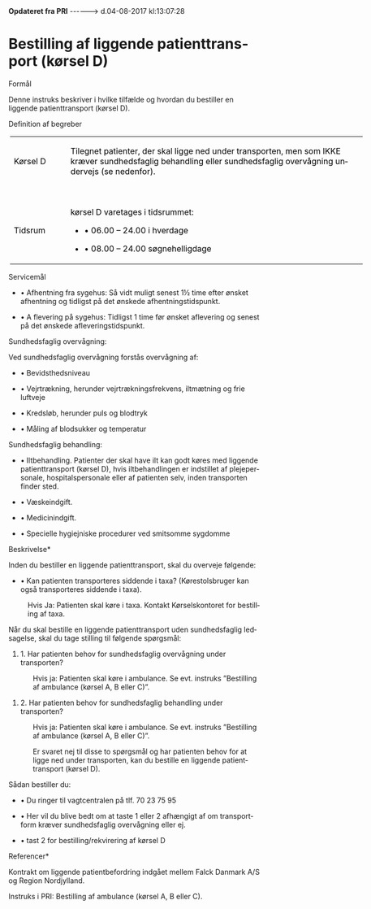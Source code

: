 <!--
.. title: bestilling-af-liggende-patienttransport-koersel-d
.. slug: bestilling-af-liggende-patienttransport-koersel-d
.. date: 2017-08-04 13:07:29 UTC+02:00
.. tags: 
.. category: 
.. link: 
.. description: 
.. type: text
.. hidetitle: True
-->

<div class="alert alert-success" role="alert"><b>Opdateret fra PRI</b>  ------>  d.04-08-2017  kl:13:07:28</div>

<div class="document" id="U8c6acf93bc5a404497be6da921440616" lang="en-US" xml:lang="en-US" xmlns="http://www.w3.org/1999/xhtml">
 <h1 class="~clause~ Titeloverskrift">
  <span>
   Bestilling af liggende patienttransport (kørsel D)
  </span>
 </h1>
 <p class="~clause~ Brdtekst">
 </p>
 <p class="~clause~ Emneoverskrift h7" id="a_745ed8b231b14443b9d5a370ceb31850">
  <span>
   Formål
  </span>
 </p>
 <p class="~clause~ Brdtekst">
 </p>
 <p class="~clause~ Brdtekst">
  <span>
   Denne instruks beskriver i hvilke tilfælde og hvordan du bestiller en liggende patienttransport (kørsel D).
  </span>
 </p>
 <p class="~clause~ Brdtekst">
 </p>
 <p class="~clause~ Emneoverskrift h7" id="a_567dbd9739de47d7b6a7c9145a5f3d9c">
  <span>
   Definition af begreber
  </span>
 </p>
 <p class="~clause~ TablePaddingTop">
 </p>
 <table class="Tabel-Normal" style="width: 521.55pt; margin-left: 1.9pt; margin-right: auto;">
  <colgroup>
   <col style="width: 73.5pt;"/>
   <col style="width: 448.05pt;"/>
  </colgroup>
  <tbody>
   <tr>
    <td class="tableTop tableLeft" style="width: 73.5pt; background-color: transparent; color: black;">
     <p class="~clause~ Tabeloverskrift">
      <span>
       Kørsel D
      </span>
     </p>
    </td>
    <td class="tableTop tableVertical tableRight" style="width: 448.05pt; background-color: transparent; color: black;">
     <p class="~clause~ Tabeltekst">
      <span>
       Tilegnet patienter, der skal ligge ned under transporten, men som IKKE kræver sundhedsfaglig behandling eller sundhedsfaglig overvågning undervejs (se nedenfor).
      </span>
     </p>
    </td>
   </tr>
   <tr>
    <td class="tableLeft tableHorizontal" style="width: 73.5pt; background-color: transparent; color: black;">
     <p class="~clause~ Tabeloverskrift">
     </p>
    </td>
    <td class="tableHorizontal tableVertical tableRight" style="width: 448.05pt; background-color: transparent; color: black;">
     <p class="~clause~ Tabeltekst">
     </p>
    </td>
   </tr>
   <tr>
    <td class="tableBottom tableLeft tableHorizontal" style="width: 73.5pt; background-color: transparent; color: black;">
     <p class="~clause~ Tabeloverskrift">
      <span>
       Tidsrum
      </span>
     </p>
    </td>
    <td class="tableBottom tableHorizontal tableVertical tableRight" style="width: 448.05pt; background-color: transparent; color: black;">
     <p class="~clause~ Tabeltekst">
      <span>
       kørsel D varetages i tidsrummet:
      </span>
     </p>
     <ul class="list34">
      <li>
       <p class="~clause~ Opstilling-punkttegn">
        <span class="item">
         •
        </span>
        <span>
         06.00 – 24.00 i hverdage
        </span>
       </p>
      </li>
      <li>
       <p class="~clause~ Opstilling-punkttegn">
        <span class="item">
         •
        </span>
        <span>
         08.00 – 24.00 søgnehelligdage
        </span>
       </p>
      </li>
     </ul>
    </td>
   </tr>
  </tbody>
 </table>
 <p class="~clause~ TablePaddingBottom">
 </p>
 <p class="~clause~ Moduloverskrift h8" id="a_6e9da80e2725484ca8ac712774b31601">
  <span>
   Servicemål
  </span>
 </p>
 <p class="~clause~ Brdtekst">
 </p>
 <ul class="list34">
  <li>
   <p class="~clause~ Opstilling-punkttegn">
    <span class="item">
     •
    </span>
    <span>
     Afhentning fra sygehus: Så vidt muligt senest 1½ time efter ønsket afhentning og tidligst på det ønskede afhentningstidspunkt.
    </span>
   </p>
  </li>
  <li>
   <p class="~clause~ Opstilling-punkttegn">
    <span class="item">
     •
    </span>
    <span>
     A
    </span>
    <a id="a_GoBack">
    </a>
    <span>
     flevering på sygehus: Tidligst 1 time før ønsket aflevering og senest på det ønskede afleveringstidspunkt.
    </span>
   </p>
  </li>
 </ul>
 <p class="~clause~ Brdtekst">
 </p>
 <p class="~clause~ Moduloverskrift h8" id="a_3c999aced3a1469bad4088c0c2f9e6ee">
  <span>
   Sundhedsfaglig overvågning:
  </span>
 </p>
 <p class="~clause~ Brdtekst">
 </p>
 <p class="~clause~ Brdtekst">
  <span>
   Ved sundhedsfaglig overvågning forstås overvågning af:
  </span>
 </p>
 <ul class="list34">
  <li>
   <p class="~clause~ Opstilling-punkttegn">
    <span class="item">
     •
    </span>
    <span>
     Bevidsthedsniveau
    </span>
   </p>
  </li>
  <li>
   <p class="~clause~ Opstilling-punkttegn">
    <span class="item">
     •
    </span>
    <span>
     Vejrtrækning, herunder vejrtrækningsfrekvens, iltmætning og frie luftveje
    </span>
   </p>
  </li>
  <li>
   <p class="~clause~ Opstilling-punkttegn">
    <span class="item">
     •
    </span>
    <span>
     Kredsløb, herunder puls og blodtryk
    </span>
   </p>
  </li>
  <li>
   <p class="~clause~ Opstilling-punkttegn">
    <span class="item">
     •
    </span>
    <span>
     Måling af blodsukker og temperatur
    </span>
   </p>
  </li>
 </ul>
 <p class="~clause~ Brdtekst">
 </p>
 <p class="~clause~ Moduloverskrift h8" id="a_b10c81dc6ef0426b830e5271bab38998">
  <span>
   Sundhedsfaglig behandling:
  </span>
 </p>
 <p class="~clause~ Brdtekst">
 </p>
 <ul class="list34">
  <li>
   <p class="~clause~ Opstilling-punkttegn">
    <span class="item">
     •
    </span>
    <span>
     Iltbehandling. Patienter der skal have ilt kan godt køres med liggende patienttransport (kørsel D), hvis iltbehandlingen er indstillet af plejepersonale, hospitalspersonale eller af patienten selv, inden transporten finder sted.
    </span>
   </p>
  </li>
  <li>
   <p class="~clause~ Opstilling-punkttegn">
    <span class="item">
     •
    </span>
    <span>
     Væskeindgift.
    </span>
   </p>
  </li>
  <li>
   <p class="~clause~ Opstilling-punkttegn">
    <span class="item">
     •
    </span>
    <span>
     Medicinindgift.
    </span>
   </p>
  </li>
  <li>
   <p class="~clause~ Opstilling-punkttegn">
    <span class="item">
     •
    </span>
    <span>
     Specielle hygiejniske procedurer ved smitsomme sygdomme
    </span>
   </p>
  </li>
 </ul>
 <p class="~clause~ Brdtekst">
 </p>
 <p class="~clause~ Emneoverskrift h7" id="a_8162af9ff63143f1813b8da4d6bf0c72">
  <span>
   Beskrivelse*
  </span>
 </p>
 <p class="~clause~ Brdtekst">
 </p>
 <p class="~clause~ Brdtekst">
  <span>
   Inden du bestiller en liggende patienttransport, skal du overveje følgende:
  </span>
 </p>
 <ul class="list34">
  <li>
   <p class="~clause~ Opstilling-punkttegn">
    <span class="item">
     •
    </span>
    <span>
     Kan patienten transporteres siddende i taxa? (Kørestolsbruger kan også transporteres siddende i taxa).
    </span>
   </p>
  </li>
 </ul>
 <p class="~clause~ Opstilling-punkttegn" style="margin-left: 28.35pt;">
  <span>
   Hvis Ja: Patienten skal køre i taxa. Kontakt Kørselskontoret for bestilling af taxa.
  </span>
 </p>
 <p class="~clause~ Brdtekst">
 </p>
 <p class="~clause~ Brdtekst">
  <span>
   Når du skal bestille en liggende patienttransport uden sundhedsfaglig ledsagelse, skal du tage stilling til følgende spørgsmål:
  </span>
 </p>
 <ol class="list49">
  <li>
   <p class="~clause~ Brdtekst level0">
    <span class="item">
     1.
    </span>
    <span>
     Har patienten behov for sundhedsfaglig overvågning under transporten?
    </span>
   </p>
  </li>
 </ol>
 <p class="~clause~ Brdtekst" style="margin-left: 36pt;">
  <span>
   Hvis ja: Patienten skal køre i ambulance. Se evt. instruks ”Bestilling af ambulance (kørsel A, B eller C)”.
  </span>
 </p>
 <ol class="list49">
  <li>
   <p class="~clause~ Brdtekst level0">
    <span class="item">
     2.
    </span>
    <span>
     Har patienten behov for sundhedsfaglig behandling under transporten?
    </span>
   </p>
  </li>
 </ol>
 <p class="~clause~ Brdtekst" style="margin-left: 36pt;">
  <span>
   Hvis ja: Patienten skal køre i ambulance. Se evt. instruks ”Bestilling af ambulance (kørsel A, B eller C)”.
  </span>
 </p>
 <p class="~clause~ Brdtekst" style="margin-left: 36pt;">
  <span>
   Er svaret nej til disse to spørgsmål og har patienten behov for at ligge ned under transporten, kan du bestille en liggende patienttransport (kørsel D).
  </span>
 </p>
 <p class="~clause~ Brdtekst">
 </p>
 <p class="~clause~ Moduloverskrift h8" id="a_6adde5e124e6456c9346312281f59c37">
  <span>
   Sådan bestiller du:
  </span>
 </p>
 <p class="~clause~ Brdtekst">
 </p>
 <ul class="list34">
  <li>
   <p class="~clause~ Opstilling-punkttegn">
    <span class="item">
     •
    </span>
    <span>
     Du ringer til vagtcentralen på tlf. 70 23 75 95
    </span>
   </p>
  </li>
  <li>
   <p class="~clause~ Opstilling-punkttegn">
    <span class="item">
     •
    </span>
    <span>
     Her vil du blive bedt om at taste 1 eller 2 afhængigt af om transportform kræver sundhedsfaglig overvågning eller ej.
    </span>
   </p>
  </li>
 </ul>
 <ul class="list38">
  <li>
   <p class="~clause~ Opstilling-punkttegn4">
    <span class="item">
     •
    </span>
    <span>
     tast 2 for bestilling/rekvirering af kørsel D
    </span>
   </p>
  </li>
 </ul>
 <p class="~clause~ Emneoverskrift h7">
 </p>
 <p class="~clause~ Emneoverskrift h7">
 </p>
 <p class="~clause~ Emneoverskrift h7" id="a_e6ede2ddf4394e5eb9cf048c36f9a598">
  <span>
   Referencer*
  </span>
 </p>
 <p class="~clause~ Brdtekst">
  <span>
   Kontrakt om liggende patientbefordring indgået mellem Falck Danmark A/S og Region Nordjylland.
  </span>
 </p>
 <p class="~clause~ Brdtekst">
  <span>
   Instruks i PRI: Bestilling af ambulance (kørsel A, B eller C).
  </span>
 </p>
 <p class="~clause~ Brdtekst">
 </p>
</div>
